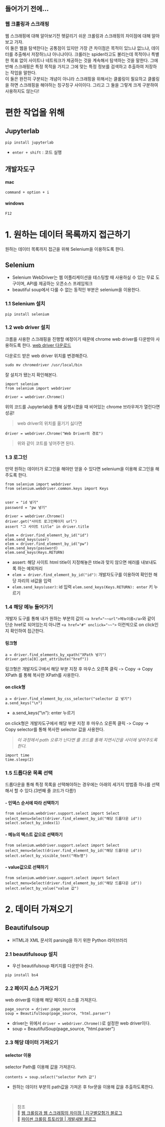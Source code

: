 ## 들어가기 전에... 
### 웹 크롤링과 스크래핑
웹 스크래핑에 대해 알아보기전 헷갈리기 쉬운 크롤링과 스크래핑의 차이점에 대해 알아보고 가자.      
이 둘은 웹을 탐색한다는 공통점이 있지만 가장 큰 차이점은 목적이 있느냐 없느냐, 데이터를 추출해서 저장하느냐 아니냐이다. 크롤러는 spider라고도 불리는데 목적이나 특별한 목표 없이 사이트나 네트워크가 제공하는 것을 계속해서 탐색하는 것을 말한다. 
그에 반해 스크래핑은 특정 목적을 가지고 그에 맞는 특정 정보를 검색하고 추출하여 저장하는 작업을 말한다.     
이 둘은 완전히 구분되는 개념이 아니라 스크래핑을 위해서는 클롤링이 필요하고 클롤링을 하면 스크래핑을 해야하는 칭구칭구 사이이다. 그리고 그 둘을 그렇게 크게 구분하여 사용하지도 않는다!
# 편한 작업을 위해
## Jupyterlab
```
pip install jupyterlab
```
- `enter + shift` : 코드 실행
## 개발자도구
#### mac
```
command + option + i
```

#### windows
```
F12
```
# 1. 원하는 데이터 목록까지 접근하기
원하는 데이터 목록까지 접근을 위해 Selenium을 이용하도록 한다.
## Selenium
- Selenium WebDriver는 웹 어플리케이션을 테스팅할 때 사용하실 수 있는 무료 도구이며, API를 제공하는 오픈소스 프레임워크
- beautiful soup에서 다룰 수 없는 동적인 부분은 selenium을 이용한다.
### 1.1 Selenium 설치
```
pip install selenium
```

### 1.2 web driver 설치
크롬을 사용한 스크래핑을 진행할 예정이기 때문에 chrome web driver를 다운받아 사용하도록 한다.
[web driver 다운로드](https://chromedriver.chromium.org/downloads)

다운로드 받은 web driver 위치를 변경해준다.
```
sudo mv chromedriver /usr/local/bin
```

잘 설치가 됐는지 확인해본다.
```
import selenium
from selenium import webdriver

driver = webdriver.Chrome()
```
위의 코드를 Jupyterlab을 통해 실행시켰을 때 비어있는 chrome 브라우져가 열린다면 성공!
> web driver의 위치를 옮기기 싫다면
```
driver = webdriver.Chrome("Web Driver의 경로")
```
> 위와 같이 코트를 넣어주면 된다. 

### 1.3 로그인
만약 원하는 데이터가 로그인을 해야만 얻을 수 있다면 selenium을 이용해 로그인을 해주도록 한다.
```
from selenium import webdriver
from selenium.webdriver.common.keys import Keys


user = "id 넣기"
password = "pw 넣기"

driver = webdriver.Chrome()
driver.get("사이트 로그인페이지 url")
assert "그 사이트 title" in driver.title

elem = driver.find_element_by_id("id")
elem.send_keys(user)
elem = driver.find_element_by_id("pw")
elem.send_keys(password)
elem.send_keys(Keys.RETURN)
```

- assert: 해당 사이트 html title이 지정해놓은 title과 맞지 않으면 에러를 내보내도록 하는 예외처리
- `elem = driver.find_element_by_id("id")`: 개발자도구를 이용하여 확인한 해당 자리의 id값을 입력
- `elem.send_keys(user)`: id 입력
`elem.send_keys(Keys.RETURN): enter` 키 누르기



### 1.4 해당 메뉴 들어가기
개발자 도구를 통해 내가 원하는 부분의 값이 `<a href="~~url">메뉴이름</a>`와 같이 단순 href로 되어있는지 아니면 `<a href="#" onclick="~~">` 이런씩으로 on click인지 확인하여 접근한다.

#### 링크형
```
a = driver.find_elements_by_xpath("XPath 넣기")
driver.get(a[0].get_attribute("href"))
```
링크형은 개발자도구에서 해당 부분 지정 후 마우스 오른쪽 클릭 -> Copy -> Copy XPath 를 통해 복사한 XPath를 사용한다.

#### on click형
```
a = driver.find_element_by_css_selector("selector 값 넣기")
a.send_keys("\n")
```
- a.send_keys("\n"): enter 누르기

on click형은 개발자도구에서 해당 부분 지정 후 마우스 오른쪽 클릭 -> Copy -> Copy selector를 통해 복사한 selector 값을 사용한다. 


>_이 과정에서 path 오류가 난다면 를 코드를 통해 지연시간을 사이에 넣어주도록 한다._
```
import time
time.sleep(2)
```

### 1.5 드롭다운 목록 선택
드롭다운을 통해 특정 목록을 선택해야하는 경우에는 아래의 세가지 방법중 하나를 선택해서 할 수 있다.(3번째 줄 코드가 다름!)

#### - 인덱스 순서에 따라 선택하기

```
from selenium.webdriver.support.select import Select
select_menu=Select(driver.find_element_by_id("해당 드롭다운 id"))
select.select_by_index(1)
```

#### - 메뉴의 텍스트 값으로 선택하기

```
from selenium.webdriver.support.select import Select
select_menu=Select(driver.find_element_by_id("해당 드롭다운 id"))
select.select_by_visible_text("메뉴명")
```

#### - value값으로 선택하기

```
from selenium.webdriver.support.select import Select
select_menu=Select(driver.find_element_by_id("해당 드롭다운 id"))
select.select_by_value("value 값")
```

# 2. 데이터 가져오기
## Beautifulsoup
- HTML과 XML 문서의 parsing을 하기 위한 Python 라이브러리

### 2.1 beautifulsoup 설치
- 우선 beautifulsoup 패키지를 다운받아 준다.
```
pip install bs4
```

### 2.2 페이지 소스 가져오기
web driver를 이용해 해당 페이지 소스를 가져온다.

```
page_source = driver.page_source 
soup = BeautifulSoup(page_source, "html.parser")
```

- driver는 위에서 `driver = webdriver.Chrome()`로 설정한 web driver이다.
- soup = BeautifulSoup(page_source, "html.parser")


### 2.3 해당 데이터 가져오기
#### selector 이용

selector Path를 이용해 값을 가져온다. 
```
contents = soup.select("selector Path 값")
```

- 원하는 데이터 부분의 path값을 가져온 후 for문을 이용해 값을 추출하도록한다. 



<br>

> 참조   
> 🔗 [웹 크롤링과 웹 스크래핑의 차이점 | 지구별모험가 블로그](https://98yejin.github.io/2020-11-02-crawling-vs-scraping/)      
> 🔗 [파이썬 크롤링 튜토리얼 | 개발새발 블로그](https://l0o02.github.io/2018/06/13/selenium-with-beautifulsoup-1/)         

